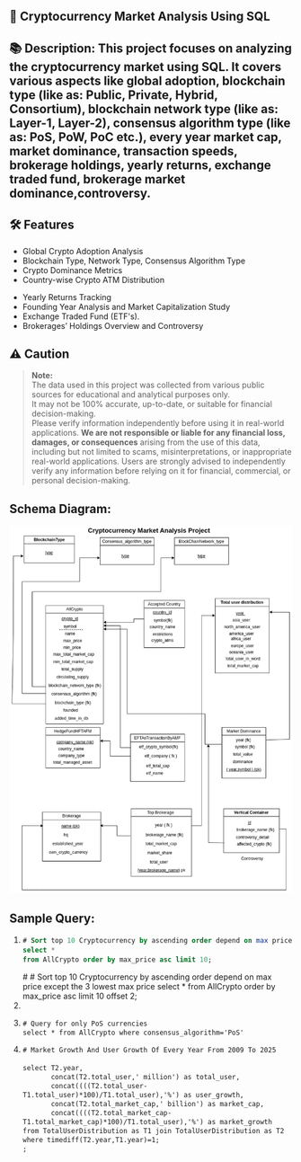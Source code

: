 ## 🚀  Cryptocurrency Market Analysis Using SQL
## 📚 Description: This project focuses on analyzing the cryptocurrency market using SQL. It covers various aspects like global adoption, blockchain type (like as: Public, Private, Hybrid, Consortium), blockchain network type (like as: Layer-1, Layer-2), consensus algorithm type (like as: PoS, PoW, PoC etc.), every year market cap, market dominance, transaction speeds, brokerage holdings, yearly returns, exchange traded fund, brokerage market dominance,controversy.

## 🛠️ Features
- Global Crypto Adoption Analysis
- Blockchain Type, Network Type, Consensus Algorithm Type
- Crypto Dominance Metrics
- Country-wise Crypto ATM Distribution
<!-- - Average Transaction Cost and Speed Analysis -->
- Yearly Returns Tracking
- Founding Year Analysis and Market Capitalization Study
- Exchange Traded Fund (ETF's).
- Brokerages’ Holdings Overview and Controversy

## ⚠️ Caution
> **Note:**  
> The data used in this project was collected from various public sources for educational and analytical purposes only.  
> It may not be 100% accurate, up-to-date, or suitable for financial decision-making.  
> Please verify information independently before using it in real-world applications.
> **We are not responsible or liable for any financial loss, damages, or consequences** arising from the use of this data, including but not limited to scams, misinterpretations, or inappropriate real-world applications.
> Users are strongly advised to independently verify any information before relying on it for financial, commercial, or personal decision-making.


## Schema Diagram:
<img src="Schema.png">

## Sample Query:

<ol>
<li>

```sql
# Sort top 10 Cryptocurrency by ascending order depend on max price
select *
from AllCrypto order by max_price asc limit 10;
```


</li>
# # Sort top 10 Cryptocurrency by ascending order depend on max price except the 3 lowest max price
select * from AllCrypto order by max_price asc limit 10 offset 2;
<li>

<li>

```
# Query for only PoS currencies
select * from AllCrypto where consensus_algorithm='PoS'
```

</li>

<li>

```
# Market Growth And User Growth Of Every Year From 2009 To 2025

select T2.year,
       concat(T2.total_user,' million') as total_user,
       concat((((T2.total_user-T1.total_user)*100)/T1.total_user),'%') as user_growth,
       concat(T2.total_market_cap,' billion') as market_cap,
       concat((((T2.total_market_cap-T1.total_market_cap)*100)/T1.total_user),'%') as market_growth
from TotalUserDistribution as T1 join TotalUserDistribution as T2
where timediff(T2.year,T1.year)=1;
;
```

</li>

</li>
<ol>
